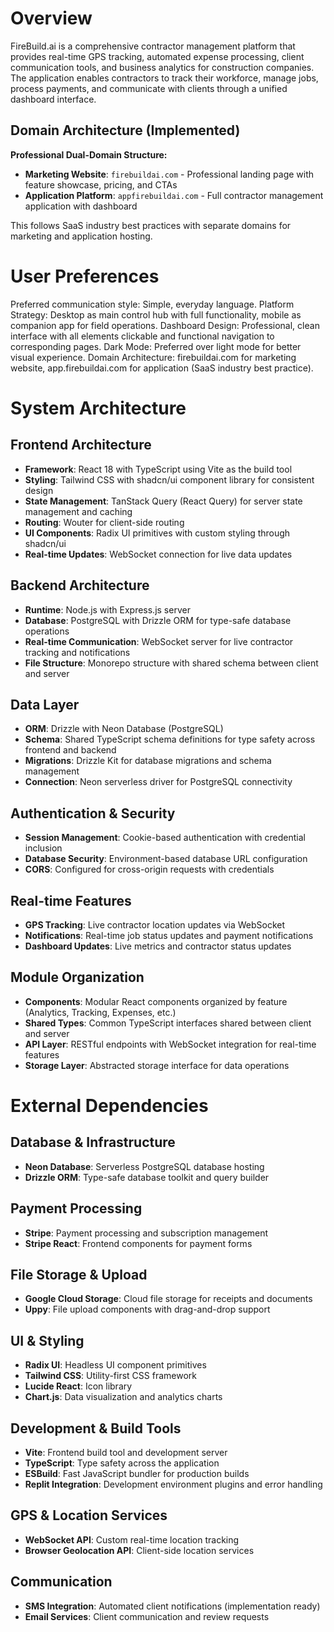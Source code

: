 # Overview

FireBuild.ai is a comprehensive contractor management platform that provides real-time GPS tracking, automated expense processing, client communication tools, and business analytics for construction companies. The application enables contractors to track their workforce, manage jobs, process payments, and communicate with clients through a unified dashboard interface.

## Domain Architecture (Implemented)

**Professional Dual-Domain Structure:**
- **Marketing Website**: `firebuildai.com` - Professional landing page with feature showcase, pricing, and CTAs
- **Application Platform**: `appfirebuildai.com` - Full contractor management application with dashboard

This follows SaaS industry best practices with separate domains for marketing and application hosting.

# User Preferences

Preferred communication style: Simple, everyday language.
Platform Strategy: Desktop as main control hub with full functionality, mobile as companion app for field operations.
Dashboard Design: Professional, clean interface with all elements clickable and functional navigation to corresponding pages.
Dark Mode: Preferred over light mode for better visual experience.
Domain Architecture: firebuildai.com for marketing website, app.firebuildai.com for application (SaaS industry best practice).

# System Architecture

## Frontend Architecture
- **Framework**: React 18 with TypeScript using Vite as the build tool
- **Styling**: Tailwind CSS with shadcn/ui component library for consistent design
- **State Management**: TanStack Query (React Query) for server state management and caching
- **Routing**: Wouter for client-side routing
- **UI Components**: Radix UI primitives with custom styling through shadcn/ui
- **Real-time Updates**: WebSocket connection for live data updates

## Backend Architecture
- **Runtime**: Node.js with Express.js server
- **Database**: PostgreSQL with Drizzle ORM for type-safe database operations
- **Real-time Communication**: WebSocket server for live contractor tracking and notifications
- **File Structure**: Monorepo structure with shared schema between client and server

## Data Layer
- **ORM**: Drizzle with Neon Database (PostgreSQL)
- **Schema**: Shared TypeScript schema definitions for type safety across frontend and backend
- **Migrations**: Drizzle Kit for database migrations and schema management
- **Connection**: Neon serverless driver for PostgreSQL connectivity

## Authentication & Security
- **Session Management**: Cookie-based authentication with credential inclusion
- **Database Security**: Environment-based database URL configuration
- **CORS**: Configured for cross-origin requests with credentials

## Real-time Features
- **GPS Tracking**: Live contractor location updates via WebSocket
- **Notifications**: Real-time job status updates and payment notifications
- **Dashboard Updates**: Live metrics and contractor status updates

## Module Organization
- **Components**: Modular React components organized by feature (Analytics, Tracking, Expenses, etc.)
- **Shared Types**: Common TypeScript interfaces shared between client and server
- **API Layer**: RESTful endpoints with WebSocket integration for real-time features
- **Storage Layer**: Abstracted storage interface for data operations

# External Dependencies

## Database & Infrastructure
- **Neon Database**: Serverless PostgreSQL database hosting
- **Drizzle ORM**: Type-safe database toolkit and query builder

## Payment Processing
- **Stripe**: Payment processing and subscription management
- **Stripe React**: Frontend components for payment forms

## File Storage & Upload
- **Google Cloud Storage**: Cloud file storage for receipts and documents
- **Uppy**: File upload components with drag-and-drop support

## UI & Styling
- **Radix UI**: Headless UI component primitives
- **Tailwind CSS**: Utility-first CSS framework
- **Lucide React**: Icon library
- **Chart.js**: Data visualization and analytics charts

## Development & Build Tools
- **Vite**: Frontend build tool and development server
- **TypeScript**: Type safety across the application
- **ESBuild**: Fast JavaScript bundler for production builds
- **Replit Integration**: Development environment plugins and error handling

## GPS & Location Services
- **WebSocket API**: Custom real-time location tracking
- **Browser Geolocation API**: Client-side location services

## Communication
- **SMS Integration**: Automated client notifications (implementation ready)
- **Email Services**: Client communication and review requests